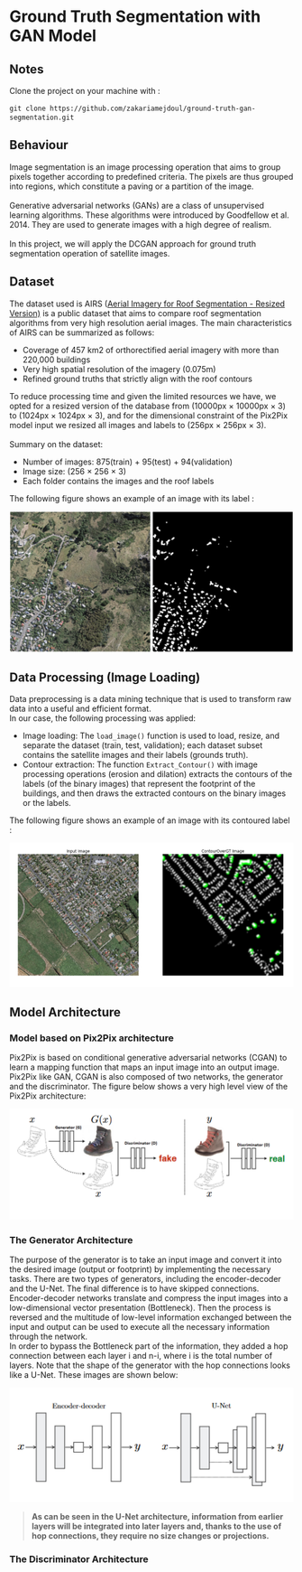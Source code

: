 # Ground Truth Segmentation with GAN Model

## Notes
Clone the project on your machine with :

```
git clone https://github.com/zakariamejdoul/ground-truth-gan-segmentation.git
```

## Behaviour

Image segmentation is an image processing operation that aims to group pixels together according to predefined criteria. The pixels are thus grouped into regions, which constitute a paving or a partition of the image.<br><br>
Generative adversarial networks (GANs) are a class of unsupervised learning algorithms. These algorithms were introduced by Goodfellow et al. 2014. They are used to generate images with a high degree of realism.
<br><br>In this project, we will apply the DCGAN approach for ground truth segmentation operation of satellite images.

## Dataset

The dataset used is AIRS ([Aerial Imagery for Roof Segmentation - Resized Version)](https://www.kaggle.com/atilol/resized-aerialimageryforroofsegmentation) is a public dataset that aims to compare roof segmentation algorithms from very high resolution aerial images. 
The main characteristics of AIRS can be summarized as follows:
* Coverage of 457 km2 of orthorectified aerial imagery with more than 220,000 buildings
* Very high spatial resolution of the imagery (0.075m)
* Refined ground truths that strictly align with the roof contours

To reduce processing time and given the limited resources we have, we opted for a resized version of the database from (10000px × 10000px × 3) to (1024px × 1024px × 3), and for the dimensional constraint of the Pix2Pix model input we resized all images and labels to (256px × 256px × 3). 
<br><br>Summary on the dataset: 
* Number of images: 875(train) + 95(test) + 94(validation)
* Image size: (256 × 256 × 3)
* Each folder contains the images and the roof labels

The following figure shows an example of an image with its label :

![alt image](static/image_label.PNG)

## Data Processing (Image Loading)

Data preprocessing is a data mining technique that is used to transform raw data into a useful and efficient format.
<br>In our case, the following processing was applied:
* Image loading: The `load_image()` function is used to load, resize, and separate the dataset (train, test, validation); each dataset subset contains the satellite images and their labels (grounds truth).
* Contour extraction: The function `Extract_Contour()` with image processing operations (erosion and dilation) extracts the contours of the labels (of the binary images) that represent the footprint of the buildings, and then draws the extracted contours on the binary images or the labels.

The following figure shows an example of an image with its contoured label :

![alt image](static/image_label_contour.png)

## Model Architecture

### Model based on Pix2Pix architecture

Pix2Pix is based on conditional generative adversarial networks (CGAN) to learn a mapping function that maps an input image into an output image. <br>Pix2Pix like GAN, CGAN is also composed of two networks, the generator and the discriminator. The figure below shows a very high level view of the Pix2Pix architecture:

![alt image](static/pix2pix.PNG)

### The Generator Architecture

The purpose of the generator is to take an input image and convert it into the desired image (output or footprint) by implementing the necessary tasks. There are two types of generators, including the encoder-decoder and the U-Net. The final difference is to have skipped connections.
<br>Encoder-decoder networks translate and compress the input images into a low-dimensional vector presentation (Bottleneck). Then the process is reversed and the multitude of low-level information exchanged between the input and output can be used to execute all the necessary information through the network.<br>In order to bypass the Bottleneck part of the information, they added a hop connection between each layer i and n-i, where i is the total number of layers. Note that the shape of the generator with the hop connections looks like a U-Net. These images are shown below:

![alt image](static/encoder_decoder.png)

>**As can be seen in the U-Net architecture, information from earlier layers will be integrated into later layers and, thanks to the use of hop connections, they require no size changes or projections.**

### The Discriminator Architecture





